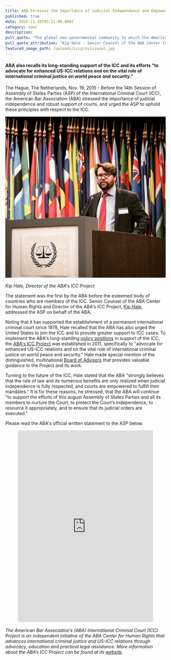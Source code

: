 ```yaml
---
title: ABA Stresses the Importance of Judicial Independence and Empowerment Before the ICC Assembly of States Parties
published: true
date: 2015-11-26T05:11:00.000Z
category: news
description:
pull_quote: "The global non-governmental community to which the American Bar Association belongs must continue to support and advance the ICC's mandate, and to support the efforts of this august Assembly of States Parties and all its members to nurture the Court, to protect the Court’s independence, to resource it appropriately, and to ensure that its judicial orders are executed."
pull_quote_attribution: "Kip Hale - Senior Counsel of the ABA Center for Human Rights & Director of the ABA's ICC Project"
featured_image_path: /uploads/iccprovisional.jpg
---
```



#### ABA also recalls its long-standing support of the ICC and its efforts “to advocate for enhanced US-ICC relations and on the vital role of international criminal justice on world peace and security.”

The Hague, The Netherlands, Nov. 19, 2015 - Before the 14th Session of Assembly of States Parties (ASP) of the International Criminal Court (ICC), the American Bar Association (ABA) stressed the importance of judicial independence and robust support of courts, and urged the ASP to uphold these principles with respect to the ICC.

![](/uploads/1448509997894_ASP%202.JPG)

*Kip Hale, Director of the ABA's ICC Project*

The statement was the first by the ABA before the esteemed body of countries who are members of the ICC. Senior Counsel of the ABA Center for Human Rights and Director of the ABA's ICC Project, [Kip Hale](https://www.aba-icc.org/staff/kip-hale/), addressed the ASP on behalf of the ABA.

Noting that it has supported the establishment of a permanent international criminal court since 1978, Hale recalled that the ABA has also urged the United States to join the ICC and to provide greater support to ICC cases. To implement the ABA's long-standing [policy positions](https://www.aba-icc.org/the-aba-icc-project/aba-policy-on-the-icc/) in support of the ICC, the [ABA's ICC Project](http://www.aba-icc.org/) was established in 2011, specifically to "advocate for enhanced US-ICC relations and on the vital role of international criminal justice on world peace and security." Hale made special mention of the distinguished, multinational [Board of Advisors](http://www.aba-icc.org/the-aba-icc-project/board-of-advisors/) that provides valuable guidance to the Project and its work.

Turning to the future of the ICC, Hale stated that the ABA "strongly believes that the rule of law and its numerous benefits are only realized when judicial independence is fully respected, and courts are empowered to fulfill their mandates." It is for these reasons, he stressed, that the ABA will continue "to support the efforts of this august Assembly of States Parties and all its members to nurture the Court, to protect the Court’s independence, to resource it appropriately, and to ensure that its judicial orders are executed."

Please read the ABA's official written statement to the ASP below.

<figure data-type="embed"><iframe width="100%" height="600" class="scribd_iframe_embed" id="doc_282" src="https://www.scribd.com/embeds/291188452/content?start_page=1&amp;view_mode=scroll&amp;access_key=key-IxXX2TjX4k653HDLMif5&amp;show_recommendations=true" frameborder="0" scrolling="no" data-auto-height="false" data-aspect-ratio="0.7729220222793488"></iframe></figure>

*The American Bar Association’s (ABA) International Criminal Court (ICC) Project is an independent initiative of the ABA Center for Human Rights that advances international criminal justice and US-ICC relations through advocacy, education and practical legal assistance. More information about the ABA’s ICC Project can be found at its [website](http://www.aba-icc.org/).*